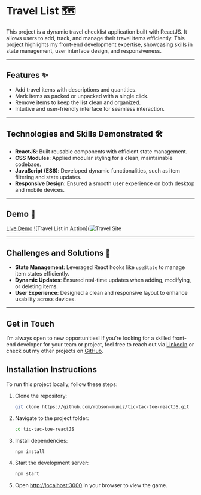 # Travel List 🗺️

This project is a dynamic travel checklist application built with ReactJS. It allows users to add, track, and manage their travel items efficiently. This project highlights my front-end development expertise, showcasing skills in state management, user interface design, and responsiveness.

---

## Features ✨
- Add travel items with descriptions and quantities.
- Mark items as packed or unpacked with a single click.
- Remove items to keep the list clean and organized.
- Intuitive and user-friendly interface for seamless interaction.

---

## Technologies and Skills Demonstrated 🛠️
- **ReactJS**: Built reusable components with efficient state management.
- **CSS Modules**: Applied modular styling for a clean, maintainable codebase.
- **JavaScript (ES6)**: Developed dynamic functionalities, such as item filtering and state updates.
- **Responsive Design**: Ensured a smooth user experience on both desktop and mobile devices.

---

## Demo 🚀
[Live Demo](https://www.robsonmuniz.pt)
![Travel List in Action](![Travel Site](https://github.com/user-attachments/assets/e75ebd76-8603-472c-a49c-6f8c508444d8)

---

## Challenges and Solutions 🧩

- **State Management**: Leveraged React hooks like `useState` to manage item states efficiently.
- **Dynamic Updates**: Ensured real-time updates when adding, modifying, or deleting items.
- **User Experience**: Designed a clean and responsive layout to enhance usability across devices.

---

## Get in Touch

I’m always open to new opportunities! If you're looking for a skilled front-end developer for your team or project, feel free to reach out via [LinkedIn](https://www.linkedin.com/in/robson-muniz/) or check out my other projects on [GitHub](https://github.com/robson-muniz).

## Installation Instructions
To run this project locally, follow these steps:

1. Clone the repository:
   ```bash
   git clone https://github.com/robson-muniz/tic-tac-toe-reactJS.git
   ```

2. Navigate to the project folder:
   ```bash
   cd tic-tac-toe-reactJS
   ```

3. Install dependencies:
   ```bash
   npm install
   ```

4. Start the development server:
   ```bash
   npm start
   ```

5. Open [http://localhost:3000](http://localhost:3000) in your browser to view the game.
